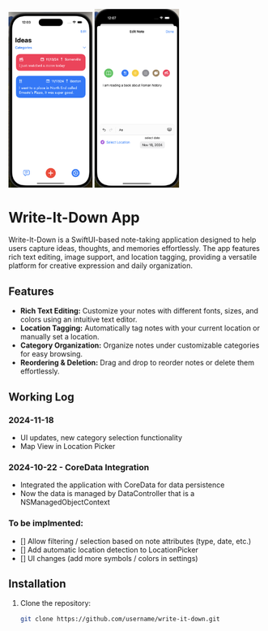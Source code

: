 <img src="screenshot.png" alt="HomeScreen" style="width:33%;"> <img src="screenshot-1.png" alt="Editor View" style="width:33%;">

# Write-It-Down App

Write-It-Down is a SwiftUI-based note-taking application designed to help users capture ideas, thoughts, and memories effortlessly. The app features rich text editing, image support, and location tagging, providing a versatile platform for creative expression and daily organization.

## Features

- **Rich Text Editing:** Customize your notes with different fonts, sizes, and colors using an intuitive text editor.
- **Location Tagging:** Automatically tag notes with your current location or manually set a location.
- **Category Organization:** Organize notes under customizable categories for easy browsing.
- **Reordering & Deletion:** Drag and drop to reorder notes or delete them effortlessly.


## Working Log

### 2024-11-18
- UI updates, new category selection functionality
- Map View in Location Picker

### 2024-10-22 - CoreData Integration
  - Integrated the application with CoreData for data persistence
  - Now the data is managed by DataController that is a NSManagedObjectContext

### To be implmented:
- [] Allow filtering / selection based on note attributes (type, date, etc.)
- [] Add automatic location detection to LocationPicker
- [] UI changes (add more symbols / colors in settings)

## Installation

1. Clone the repository:
   ```bash
   git clone https://github.com/username/write-it-down.git
